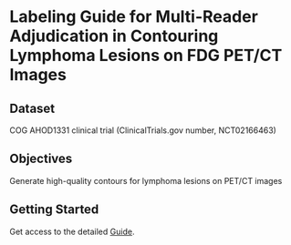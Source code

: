 # Labeling Guide for Multi-Reader Adjudication in Contouring Lymphoma Lesions on FDG PET/CT Images

## Dataset
COG AHOD1331 clinical trial (ClinicalTrials.gov number, NCT02166463) 

## Objectives

Generate high-quality contours for lymphoma lesions on PET/CT images

## Getting Started

Get access to the detailed [Guide](https://github.com/xtie97/lymphoma_labeling_guide/blob/main/lymphoma_labeling_guide.pdf).
